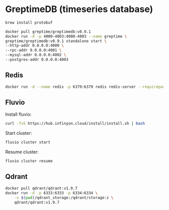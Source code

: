 # GreptimeDB (timeseries database)

```bash
brew install protobuf
```

```bash
docker pull greptime/greptimedb:v0.9.1
docker run -d -p 4000-4003:4000-4003 --name greptime \
greptime/greptimedb:v0.9.1 standalone start \
--http-addr 0.0.0.0:4000 \
--rpc-addr 0.0.0.0:4001 \
--mysql-addr 0.0.0.0:4002 \
--postgres-addr 0.0.0.0:4003
```

## Redis

```bash
docker run -d --name redis -p 6379:6379 redis redis-server --requirepass $REDIS_PASSWORD
```

## Fluvio

Install fluvio:

```bash
curl -fsS https://hub.infinyon.cloud/install/install.sh | bash
```

Start cluster:

```bash
fluvio cluster start
```

Resume cluster:

```bash
fluvio cluster resume
```

## Qdrant

```bash
docker pull qdrant/qdrant:v1.9.7
docker run -d -p 6333:6333 -p 6334:6334 \
    -v $(pwd)/qdrant_storage:/qdrant/storage:z \
    qdrant/qdrant:v1.9.7
```
